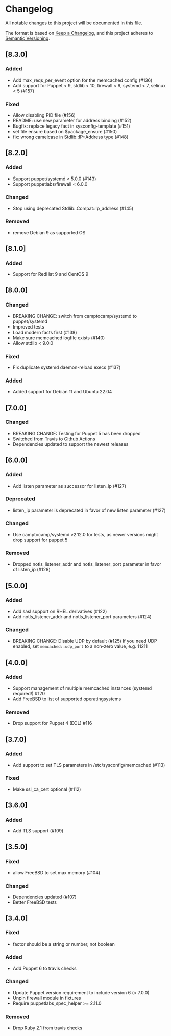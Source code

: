 # Changelog
All notable changes to this project will be documented in this file.

The format is based on [Keep a Changelog](https://keepachangelog.com/en/1.0.0/),
and this project adheres to [Semantic Versioning](https://semver.org/spec/v2.0.0.html).

## [8.3.0]
### Added
- Add max_reqs_per_event option for the memcached config (#136)
- Add support for Puppet < 9, stdlib < 10, firewall < 9, systemd < 7, selinux < 5 (#157)
### Fixed
- Allow disabling PID file (#156)
- README: use new parameter for address binding (#152)
- Bugfix: replace legacy fact in sysconfig-template (#151)
- set file ensure based on $package_ensure (#150)
- fix: wrong camelcase in Stdlib::IP::Address type (#148)

## [8.2.0]
### Added
- Support puppet/systemd < 5.0.0 (#143)
- Support puppetlabs/firewall < 6.0.0
### Changed
- Stop using deprecated Stdlib::Compat::Ip_address (#145)
### Removed
- remove Debian 9 as supported OS

## [8.1.0]
### Added
- Support for RedHat 9 and CentOS 9

## [8.0.0]
### Changed
- BREAKING CHANGE: switch from camptocamp/systemd to puppet/systemd
- Improved tests
- Load modern facts first (#138)
- Make sure memcached logfile exists (#140)
- Allow stdlib < 9.0.0
### Fixed
- Fix duplicate systemd daemon-reload execs (#137)
### Added
- Added support for Debian 11 and Ubuntu 22.04

## [7.0.0]
### Changed
- BREAKING CHANGE: Testing for Puppet 5 has been dropped
- Switched from Travis to Github Actions
- Dependencies updated to support the newest releases

## [6.0.0]
### Added
- Add listen parameter as successor for listen_ip (#127)
### Deprecated
- listen_ip parameter is deprecated in favor of new listen parameter (#127)
### Changed
- Use camptocamp/systemd v2.12.0 for tests, as newer versions might drop support for puppet 5
### Removed
- Dropped notls_listener_addr and notls_listener_port parameter in favor of listen_ip (#128)

## [5.0.0]
### Added
- Add sasl support on RHEL derivatives (#122)
- Add notls_listener_addr and notls_listener_port parameters (#124)
### Changed
- BREAKING CHANGE: Disable UDP by default (#125)
  If you need UDP enabled, set `memcached::udp_port` to a non-zero value, e.g. 11211

## [4.0.0]
### Added
- Support management of multiple memcached instances (systemd required!) #120
- Add FreeBSD to list of supported operatingsystems
### Removed
- Drop support for Puppet 4 (EOL) #116

## [3.7.0]
### Added
- Add support to set TLS parameters in /etc/sysconfig/memcached (#113)
### Fixed
- Make ssl_ca_cert optional (#112)

## [3.6.0]
### Added
- Add TLS support (#109)

## [3.5.0]
### Fixed
- allow FreeBSD to set max memory (#104)
### Changed
- Dependencies updated (#107)
- Better FreeBSD tests

## [3.4.0]
### Fixed
- factor should be a string or number, not boolean
### Added
- Add Puppet 6 to travis checks
### Changed
- Update Puppet version requirement to include version 6 (< 7.0.0)
- Unpin firewall module in fixtures
- Require puppetlabs_spec_helper >= 2.11.0
### Removed
- Drop Ruby 2.1 from travis checks
